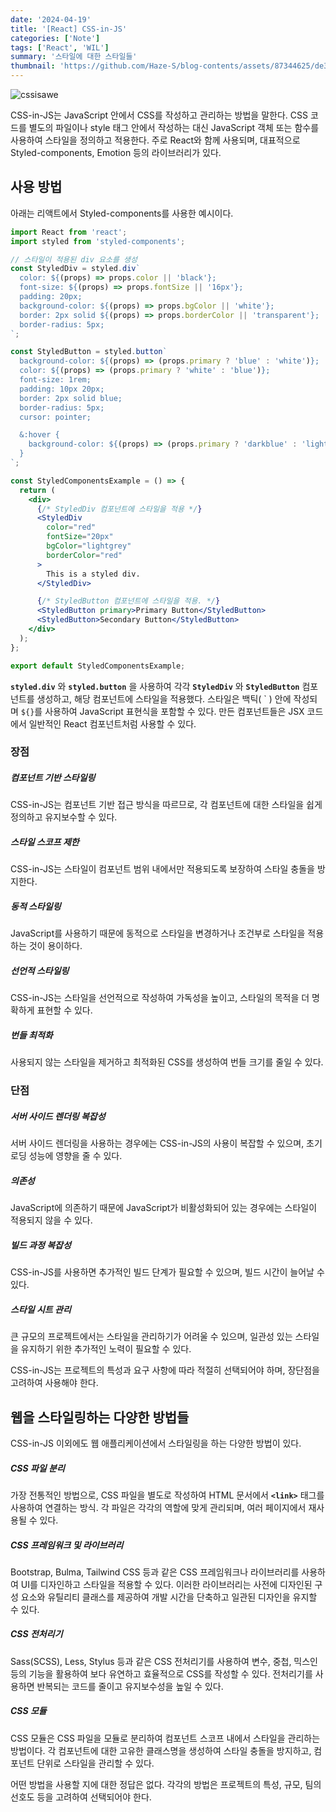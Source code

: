 ```yaml
---
date: '2024-04-19'
title: '[React] CSS-in-JS'
categories: ['Note']
tags: ['React', 'WIL']
summary: '스타일에 대한 스타일들'
thumbnail: 'https://github.com/Haze-S/blog-contents/assets/87344625/de38ff3f-aba9-4210-b4e4-67ddd2855a71'
---
```


![cssisawe](https://github.com/Haze-S/blog-contents/assets/87344625/de38ff3f-aba9-4210-b4e4-67ddd2855a71)

CSS-in-JS는 JavaScript 안에서 CSS를 작성하고 관리하는 방법을 말한다. CSS 코드를 별도의 파일이나 style 태그 안에서 작성하는 대신 JavaScript 객체 또는 함수를 사용하여 스타일을 정의하고 적용한다. 주로 React와 함께 사용되며, 대표적으로 Styled-components, Emotion 등의 라이브러리가 있다.

## 사용 방법

아래는 리액트에서 Styled-components를 사용한 예시이다.

```jsx
import React from 'react';
import styled from 'styled-components';

// 스타일이 적용된 div 요소를 생성
const StyledDiv = styled.div`
  color: ${(props) => props.color || 'black'};
  font-size: ${(props) => props.fontSize || '16px'};
  padding: 20px;
  background-color: ${(props) => props.bgColor || 'white'};
  border: 2px solid ${(props) => props.borderColor || 'transparent'};
  border-radius: 5px;
`;

const StyledButton = styled.button`
  background-color: ${(props) => (props.primary ? 'blue' : 'white')};
  color: ${(props) => (props.primary ? 'white' : 'blue')};
  font-size: 1rem;
  padding: 10px 20px;
  border: 2px solid blue;
  border-radius: 5px;
  cursor: pointer;

  &:hover {
    background-color: ${(props) => (props.primary ? 'darkblue' : 'lightblue')};
  }
`;

const StyledComponentsExample = () => {
  return (
    <div>
      {/* StyledDiv 컴포넌트에 스타일을 적용 */}
      <StyledDiv
        color="red"
        fontSize="20px"
        bgColor="lightgrey"
        borderColor="red"
      >
        This is a styled div.
      </StyledDiv>

      {/* StyledButton 컴포넌트에 스타일을 적용. */}
      <StyledButton primary>Primary Button</StyledButton>
      <StyledButton>Secondary Button</StyledButton>
    </div>
  );
};

export default StyledComponentsExample;
```

**`styled.div`** 와 **`styled.button`** 을 사용하여 각각 **`StyledDiv`** 와 **`StyledButton`** 컴포넌트를 생성하고, 해당 컴포넌트에 스타일을 적용했다. 스타일은 백틱( \` ) 안에 작성되며 `${}`를 사용하여 JavaScript 표현식을 포함할 수 있다. 만든 컴포넌트들은 JSX 코드에서 일반적인 React 컴포넌트처럼 사용할 수 있다.

### 장점

##### 컴포넌트 기반 스타일링

CSS-in-JS는 컴포넌트 기반 접근 방식을 따르므로, 각 컴포넌트에 대한 스타일을 쉽게 정의하고 유지보수할 수 있다.

##### 스타일 스코프 제한

CSS-in-JS는 스타일이 컴포넌트 범위 내에서만 적용되도록 보장하여 스타일 충돌을 방지한다.

##### 동적 스타일링

JavaScript를 사용하기 때문에 동적으로 스타일을 변경하거나 조건부로 스타일을 적용하는 것이 용이하다.

##### 선언적 스타일링

CSS-in-JS는 스타일을 선언적으로 작성하여 가독성을 높이고, 스타일의 목적을 더 명확하게 표현할 수 있다.

##### 번들 최적화

사용되지 않는 스타일을 제거하고 최적화된 CSS를 생성하여 번들 크기를 줄일 수 있다.

### 단점

##### 서버 사이드 렌더링 복잡성

서버 사이드 렌더링을 사용하는 경우에는 CSS-in-JS의 사용이 복잡할 수 있으며, 초기 로딩 성능에 영향을 줄 수 있다.

##### 의존성

JavaScript에 의존하기 때문에 JavaScript가 비활성화되어 있는 경우에는 스타일이 적용되지 않을 수 있다.

##### 빌드 과정 복잡성

CSS-in-JS를 사용하면 추가적인 빌드 단계가 필요할 수 있으며, 빌드 시간이 늘어날 수 있다.

##### 스타일 시트 관리

큰 규모의 프로젝트에서는 스타일을 관리하기가 어려울 수 있으며, 일관성 있는 스타일을 유지하기 위한 추가적인 노력이 필요할 수 있다.

CSS-in-JS는 프로젝트의 특성과 요구 사항에 따라 적절히 선택되어야 하며, 장단점을 고려하여 사용해야 한다.

## 웹을 스타일링하는 다양한 방법들

CSS-in-JS 이외에도 웹 애플리케이션에서 스타일링을 하는 다양한 방법이 있다.

##### CSS 파일 분리

가장 전통적인 방법으로, CSS 파일을 별도로 작성하여 HTML 문서에서 **`<link>`** 태그를 사용하여 연결하는 방식. 각 파일은 각각의 역할에 맞게 관리되며, 여러 페이지에서 재사용될 수 있다.

##### CSS 프레임워크 및 라이브러리

Bootstrap, Bulma, Tailwind CSS 등과 같은 CSS 프레임워크나 라이브러리를 사용하여 UI를 디자인하고 스타일을 적용할 수 있다. 이러한 라이브러리는 사전에 디자인된 구성 요소와 유틸리티 클래스를 제공하여 개발 시간을 단축하고 일관된 디자인을 유지할 수 있다.

##### CSS 전처리기

Sass(SCSS), Less, Stylus 등과 같은 CSS 전처리기를 사용하여 변수, 중첩, 믹스인 등의 기능을 활용하여 보다 유연하고 효율적으로 CSS를 작성할 수 있다. 전처리기를 사용하면 반복되는 코드를 줄이고 유지보수성을 높일 수 있다.

##### CSS 모듈

CSS 모듈은 CSS 파일을 모듈로 분리하여 컴포넌트 스코프 내에서 스타일을 관리하는 방법이다. 각 컴포넌트에 대한 고유한 클래스명을 생성하여 스타일 충돌을 방지하고, 컴포넌트 단위로 스타일을 관리할 수 있다.

어떤 방법을 사용할 지에 대한 정답은 없다. 각각의 방법은 프로젝트의 특성, 규모, 팀의 선호도 등을 고려하여 선택되어야 한다.
